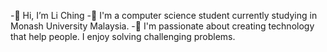 -👋 Hi, I’m Li Ching
-🌱 I'm a computer science student currently studying in Monash University Malaysia. 
-💞️ I'm passionate about creating technology that help people. I enjoy solving challenging problems.

<!---
Li3406/Li3406 is a ✨ special ✨ repository because its `README.md` (this file) appears on your GitHub profile.
You can click the Preview link to take a look at your changes.
--->
